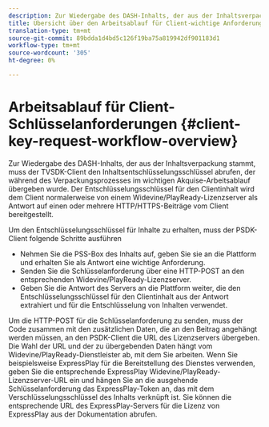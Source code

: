 ```yaml
---
description: Zur Wiedergabe des DASH-Inhalts, der aus der Inhaltsverpackung stammt, muss der TVSDK-Client den Inhaltsentschlüsselungsschlüssel abrufen, der während des Verpackungsprozesses im wichtigen Akquise-Arbeitsablauf übergeben wurde. Der Entschlüsselungsschlüssel für den Clientinhalt wird dem Client normalerweise von einem Widevine/PlayReady-Lizenzserver als Antwort auf einen oder mehrere HTTP/HTTPS-Beiträge vom Client bereitgestellt.
title: Übersicht über den Arbeitsablauf für Client-wichtige Anforderungen
translation-type: tm+mt
source-git-commit: 89bdda1d4bd5c126f19ba75a819942df901183d1
workflow-type: tm+mt
source-wordcount: '305'
ht-degree: 0%

---
```



# Arbeitsablauf für Client-Schlüsselanforderungen {#client-key-request-workflow-overview}

Zur Wiedergabe des DASH-Inhalts, der aus der Inhaltsverpackung stammt, muss der TVSDK-Client den Inhaltsentschlüsselungsschlüssel abrufen, der während des Verpackungsprozesses im wichtigen Akquise-Arbeitsablauf übergeben wurde. Der Entschlüsselungsschlüssel für den Clientinhalt wird dem Client normalerweise von einem Widevine/PlayReady-Lizenzserver als Antwort auf einen oder mehrere HTTP/HTTPS-Beiträge vom Client bereitgestellt.

Um den Entschlüsselungsschlüssel für Inhalte zu erhalten, muss der PSDK-Client folgende Schritte ausführen

* Nehmen Sie die PSS-Box des Inhalts auf, geben Sie sie an die Plattform und erhalten Sie als Antwort eine wichtige Anforderung.
* Senden Sie die Schlüsselanforderung über eine HTTP-POST an den entsprechenden Widevine/PlayReady-Lizenzserver.
* Geben Sie die Antwort des Servers an die Plattform weiter, die den Entschlüsselungsschlüssel für den Clientinhalt aus der Antwort extrahiert und für die Entschlüsselung von Inhalten verwendet.

Um die HTTP-POST für die Schlüsselanforderung zu senden, muss der Code zusammen mit den zusätzlichen Daten, die an den Beitrag angehängt werden müssen, an den PSDK-Client die URL des Lizenzservers übergeben. Die Wahl der URL und der zu übergebenden Daten hängt vom Widevine/PlayReady-Dienstleister ab, mit dem Sie arbeiten. Wenn Sie beispielsweise ExpressPlay für die Bereitstellung des Dienstes verwenden, geben Sie die entsprechende ExpressPlay Widevine/PlayReady-Lizenzserver-URL ein und hängen Sie an die ausgehende Schlüsselanforderung das ExpressPlay-Token an, das mit dem Verschlüsselungsschlüssel des Inhalts verknüpft ist. Sie können die entsprechende URL des ExpressPlay-Servers für die Lizenz von ExpressPlay aus der Dokumentation abrufen.